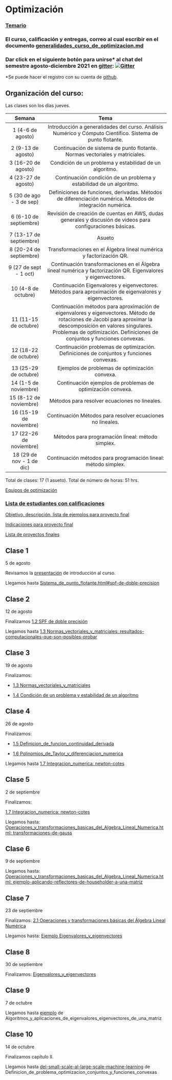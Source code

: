 # Optimización

### [Temario](https://drive.google.com/file/d/1dj7bU5uN_ngEhUxhKL9YzCfPGLVc8Z0j/view?usp=sharing)

### El curso, calificación y entregas, correo al cual escribir en el documento [generalidades_curso_de_optimizacion.md](generalidades_curso_de_optimizacion.md)

### Dar click en el siguiente botón para unirse\* al chat del semestre agosto-diciembre 2021 en [gitter](https://gitter.im/): [![Gitter](https://badges.gitter.im/optimizacion-2021/community.svg)](https://gitter.im/optimizacion-2021/community?utm_source=badge&utm_medium=badge&utm_campaign=pr-badge)

\*Se puede hacer el registro con su cuenta de [github](https://github.com/).

## Organización del curso:

Las clases son los días jueves.

| Semana   | Tema                                                              |
| :--------:|:-----------------------------------------------------------------:|
| 1 (4-6 de agosto) |Introducción a generalidades del curso. Análisis Numérico y Cómputo Científico. Sistema de punto flotante.|
| 2 (9-13 de agosto)|Continuación de sistema de punto flotante. Normas vectoriales y matriciales.|
| 3 (16-20 de agosto)|Condición de un problema y estabilidad de un algoritmo.|
| 4 (23-27 de agosto)|Continuación condición de un problema y estabilidad de un algoritmo.|
| 5 (30 de ago - 3 de sep)|Definiciones de funciones, derivadas. Métodos de diferenciación numérica. Métodos de integración numérica.|
| 6 (6-10 de septiembre)|Revisión de creación de cuentas en AWS, dudas generales y discusión de videos para configuraciones básicas.|
| 7 (13-17 de septiembre)|Asueto|
| 8 (20-24 de septiembre)|Transformaciones en el Álgebra lineal numérica y factorización QR.|
| 9 (27 de sept - 1 oct)|Continuación transformaciones en el Álgebra lineal numérica y factorización QR. Eigenvalores y eigenvectores.|
| 10 (4-8 de octubre)|Continuación Eigenvalores y eigenvectores. Métodos para aproximación de eigenvalores y eigenvectores.|
| 11 (11-15 de octubre)|Continuación métodos para aproximación de eigenvalores y eigenvectores. Método de rotaciones de Jacobi para aproximar la descomposición en valores singulares. Problemas de optimización. Definiciones de conjuntos y funciones convexas. |
| 12 (18-22 de octubre)|Continuación problemas de optimización. Definiciones de conjuntos y funciones convexas.|
| 13 (25-29 de octubre)|Ejemplos de problemas de optimización convexa.|
| 14 (1-5 de noviembre)|Continuación ejemplos de problemas de optimización convexa.|
| 15 (8-12 de noviembre)|Métodos para resolver ecuaciones no lineales.|
| 16 (15-19 de noviembre)|Continuación Métodos para resolver ecuaciones no lineales.|
| 17 (22-26 de noviembre)|Métodos para programación lineal: método simplex.|
| 18 (29 de nov - 1 de dic)|Continuación métodos para programación lineal: método simplex.|

Total de clases: 17 (1 asueto). Total de número de horas: 51 hrs.


[Equipos de optimización]()

### [Lista de estudiantes con calificaciones]()

[Objetivo, descripción, lista de ejemplos para proyecto final](proyecto_final)

[Indicaciones para proyecto final](proyecto_final/indicaciones)

[Lista de proyectos finales](proyecto_final/proyectos)


## Clase 1

5 de agosto

Revisamos la [presentación](https://hackmd.io/@palmoreck/Hkr5rVQ-v) de introducción al curso. 

Llegamos hasta [Sistema_de_punto_flotante.html#spf-de-doble-precision](https://itam-ds.github.io/analisis-numerico-computo-cientifico/I.computo_cientifico/1.2/Sistema_de_punto_flotante.html#spf-de-doble-precision)

## Clase 2

12 de agosto

Finalizamos [1.2 SPF de doble precisión](https://itam-ds.github.io/analisis-numerico-computo-cientifico/I.computo_cientifico/1.2/Sistema_de_punto_flotante.html#spf-de-doble-precision)

Llegamos hasta [1.3 Normas_vectoriales_y_matriciales: resultados-computacionales-que-son-posibles-probar](https://itam-ds.github.io/analisis-numerico-computo-cientifico/I.computo_cientifico/1.3/Normas_vectoriales_y_matriciales.html#resultados-computacionales-que-son-posibles-probar)


## Clase 3

19 de agosto

Finalizamos:

* [1.3 Normas_vectoriales_y_matriciales](https://itam-ds.github.io/analisis-numerico-computo-cientifico/I.computo_cientifico/1.3/Normas_vectoriales_y_matriciales.html)

* [1.4 Condición de un problema y estabilidad de un algoritmo](https://itam-ds.github.io/analisis-numerico-computo-cientifico/I.computo_cientifico/1.4/Condicion_de_un_problema_y_estabilidad_de_un_algoritmo.html#algunas-propiedades-del-numero-de-condicion-de-una-matriz)

## Clase 4

26 de agosto

Finalizamos:

* [1.5 Definicion_de_funcion_continuidad_derivada](https://itam-ds.github.io/analisis-numerico-computo-cientifico/1.computo_cientifico/1.5/Definicion_de_funcion_continuidad_derivada.html)

* [1.6 Polinomios_de_Taylor_y_diferenciacion_numerica](https://itam-ds.github.io/analisis-numerico-computo-cientifico/1.computo_cientifico/1.6/Polinomios_de_Taylor_y_diferenciacion_numerica.html)

Llegamos hasta [1.7 Integracion_numerica: newton-cotes](https://itam-ds.github.io/analisis-numerico-computo-cientifico/1.computo_cientifico/1.7/Integracion_numerica.html#newton-cotes)


## Clase 5

2 de septiembre

Finalizamos:

[1.7 Integracion_numerica: newton-cotes](https://itam-ds.github.io/analisis-numerico-computo-cientifico/1.computo_cientifico/1.7/Integracion_numerica.html)

Llegamos hasta: [Operaciones_y_transformaciones_basicas_del_Algebra_Lineal_Numerica.html: transformaciones-de-gauss](https://itam-ds.github.io/analisis-numerico-computo-cientifico/2.computo_matricial/2.1/Operaciones_y_transformaciones_basicas_del_Algebra_Lineal_Numerica.html#transformaciones-de-gauss)

## Clase 6

9 de septiembre

Llegamos hasta: [Operaciones_y_transformaciones_basicas_del_Algebra_Lineal_Numerica.html: ejemplo-aplicando-reflectores-de-householder-a-una-matriz](https://itam-ds.github.io/analisis-numerico-computo-cientifico/2.computo_matricial/2.1/Operaciones_y_transformaciones_basicas_del_Algebra_Lineal_Numerica.html#ejemplo-aplicando-reflectores-de-householder-a-una-matriz)

## Clase 7

23 de septiembre

Finalizamos: [2.1 Operaciones y transformaciones básicas del Álgebra Lineal Numérica](https://itam-ds.github.io/analisis-numerico-computo-cientifico/2.computo_matricial/2.1/Operaciones_y_transformaciones_basicas_del_Algebra_Lineal_Numerica.html#transformaciones-de-reflexion)

Llegamos hasta: [Ejemplo Eigenvalores_y_eigenvectores](https://itam-ds.github.io/analisis-numerico-computo-cientifico/2.computo_matricial/2.2/Eigenvalores_y_eigenvectores.html#id3)

## Clase 8

30 de septiembre

Finalizamos:  [Eigenvalores_y_eigenvectores](https://itam-ds.github.io/analisis-numerico-computo-cientifico/2.computo_matricial/2.2/Eigenvalores_y_eigenvectores.html)

## Clase 9

7 de octubre

Llegamos hasta [ejemplo](https://itam-ds.github.io/analisis-numerico-computo-cientifico/2.computo_matricial/2.3/Algoritmos_y_aplicaciones_de_eigenvalores_eigenvectores_de_una_matriz.html#id11) de Algoritmos_y_aplicaciones_de_eigenvalores_eigenvectores_de_una_matriz

## Clase 10

14 de octubre

Finalizamos capítulo II.

Llegamos hasta [del-small-scale-al-large-scale-machine-learning](https://itam-ds.github.io/analisis-numerico-computo-cientifico/3.optimizacion_convexa/3.1/Definicion_de_problema_optimizacion_conjuntos_y_funciones_convexas.html#del-small-scale-al-large-scale-machine-learning) de Definicion_de_problema_optimizacion_conjuntos_y_funciones_convexas